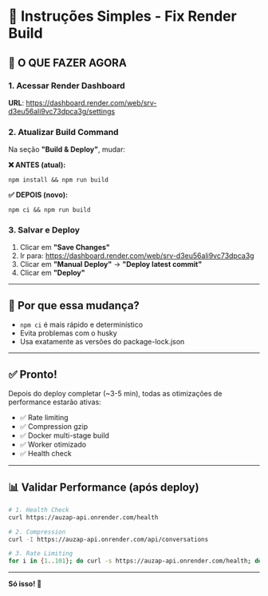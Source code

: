 # 🔧 Instruções Simples - Fix Render Build

## 📍 O QUE FAZER AGORA

### 1. Acessar Render Dashboard
**URL**: https://dashboard.render.com/web/srv-d3eu56ali9vc73dpca3g/settings

### 2. Atualizar Build Command

Na seção **"Build & Deploy"**, mudar:

**❌ ANTES (atual):**
```
npm install && npm run build
```

**✅ DEPOIS (novo):**
```
npm ci && npm run build
```

### 3. Salvar e Deploy

1. Clicar em **"Save Changes"**
2. Ir para: https://dashboard.render.com/web/srv-d3eu56ali9vc73dpca3g
3. Clicar em **"Manual Deploy"** → **"Deploy latest commit"**
4. Clicar em **"Deploy"**

---

## 🎯 Por que essa mudança?

- `npm ci` é mais rápido e determinístico
- Evita problemas com o husky
- Usa exatamente as versões do package-lock.json

---

## ✅ Pronto!

Depois do deploy completar (~3-5 min), todas as otimizações de performance estarão ativas:

- ✅ Rate limiting
- ✅ Compression gzip
- ✅ Docker multi-stage build
- ✅ Worker otimizado
- ✅ Health check

---

## 📊 Validar Performance (após deploy)

```bash
# 1. Health Check
curl https://auzap-api.onrender.com/health

# 2. Compression
curl -I https://auzap-api.onrender.com/api/conversations

# 3. Rate Limiting
for i in {1..101}; do curl -s https://auzap-api.onrender.com/health; done
```

---

**Só isso! 🚀**
